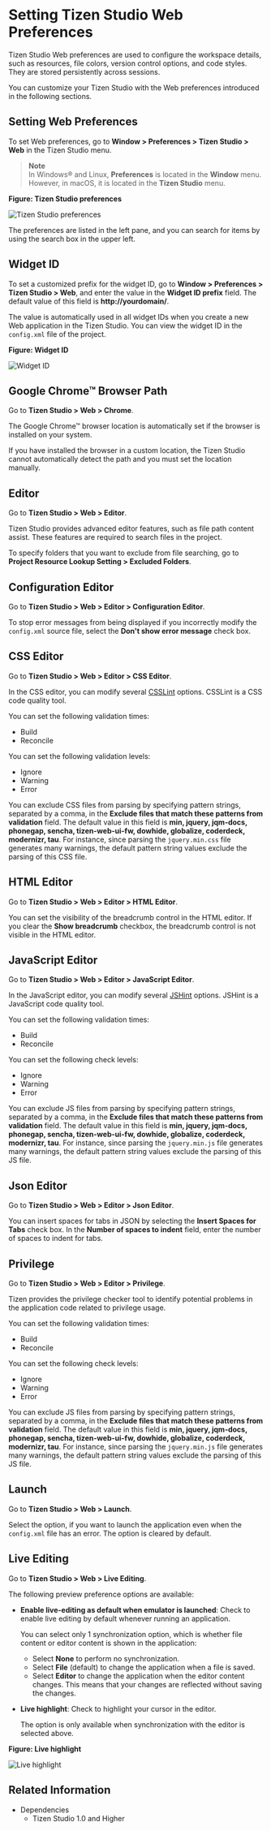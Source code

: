 # Setting Tizen Studio Web Preferences

Tizen Studio Web preferences are used to configure the workspace details, such as resources, file colors, version control options, and code styles. They are stored persistently across sessions.

You can customize your Tizen Studio with the Web preferences introduced in the following sections.

<a name="preferences"></a>
## Setting Web Preferences

To set Web preferences, go to **Window > Preferences > Tizen Studio > Web** in the Tizen Studio menu.

> **Note**  
> In Windows&reg; and Linux, **Preferences** is located in the **Window** menu. However, in macOS, it is located in the **Tizen Studio** menu.

**Figure: Tizen Studio preferences**

![Tizen Studio preferences](./media/ide_pref_tizen_studio.png)

The preferences are listed in the left pane, and you can search for items by using the search box in the upper left.

<a name="widget"></a>
## Widget ID

To set a customized prefix for the widget ID, go to **Window > Preferences > Tizen Studio > Web**, and enter the value in the **Widget ID prefix** field. The default value of this field is **http://yourdomain/**.

The value is automatically used in all widget IDs when you create a new Web application in the Tizen Studio. You can view the widget ID in the `config.xml` file of the project.

**Figure: Widget ID**

![Widget ID](./media/ide_pref_widget_id.png)

<a name="chrome"></a>
## Google Chrome&trade; Browser Path

Go to **Tizen Studio > Web > Chrome**.

The Google Chrome&trade; browser location is automatically set if the browser is installed on your system.

If you have installed the browser in a custom location, the Tizen Studio cannot automatically detect the path and you must set the location manually.

<a name="editor"></a>
## Editor

Go to **Tizen Studio > Web > Editor**.

Tizen Studio provides advanced editor features, such as file path content assist. These features are required to search files in the project.

To specify folders that you want to exclude from file searching, go to **Project Resource Lookup Setting > Excluded Folders**.

<a name="config"></a>
## Configuration Editor

Go to **Tizen Studio > Web > Editor > Configuration Editor**.

To stop error messages from being displayed if you incorrectly modify the `config.xml` source file, select the **Don't show error message** check box.

<a name="css"></a>
## CSS Editor

Go to **Tizen Studio > Web > Editor > CSS Editor**.

In the CSS editor, you can modify several [CSSLint](http://csslint.net/) options. CSSLint is a CSS code quality tool.

You can set the following validation times:

- Build
- Reconcile

You can set the following validation levels:

- Ignore
- Warning
- Error

You can exclude CSS files from parsing by specifying pattern strings, separated by a comma, in the **Exclude files that match these patterns from validation** field. The default value in this field is **min, jquery, jqm-docs, phonegap, sencha, tizen-web-ui-fw, dowhide, globalize, coderdeck, modernizr, tau**. For instance, since parsing the `jquery.min.css` file generates many warnings, the default pattern string values exclude the parsing of this CSS file.

<a name="html"></a>
## HTML Editor

Go to **Tizen Studio > Web > Editor > HTML Editor**.

You can set the visibility of the breadcrumb control in the HTML editor. If you clear the **Show breadcrumb** checkbox, the breadcrumb control is not visible in the HTML editor.

<a name="java"></a>
## JavaScript Editor

Go to **Tizen Studio > Web > Editor > JavaScript Editor**.

In the JavaScript editor, you can modify several [JSHint](http://www.jshint.com/) options. JSHint is a JavaScript code quality tool.

You can set the following validation times:

- Build
- Reconcile

You can set the following check levels:

- Ignore
- Warning
- Error

You can exclude JS files from parsing by specifying pattern strings, separated by a comma, in the **Exclude files that match these patterns from validation** field. The default value in this field is **min, jquery, jqm-docs, phonegap, sencha, tizen-web-ui-fw, dowhide, globalize, coderdeck, modernizr, tau**. For instance, since parsing the `jquery.min.js` file generates many warnings, the default pattern string values exclude the parsing of this JS file.

<a name="json"></a>
## Json Editor

Go to **Tizen Studio > Web > Editor > Json Editor**.

You can insert spaces for tabs in JSON by selecting the **Insert Spaces for Tabs** check box. In the **Number of spaces to indent** field, enter the number of spaces to indent for tabs.

<a name="privilege"></a>
## Privilege

Go to **Tizen Studio > Web > Editor > Privilege**.

Tizen provides the privilege checker tool to identify potential problems in the application code related to privilege usage.

You can set the following validation times:

- Build
- Reconcile

You can set the following check levels:

- Ignore
- Warning
- Error

You can exclude JS files from parsing by specifying pattern strings, separated by a comma, in the **Exclude files that match these patterns from validation** field. The default value in this field is **min, jquery, jqm-docs, phonegap, sencha, tizen-web-ui-fw, dowhide, globalize, coderdeck, modernizr, tau**. For instance, since parsing the `jquery.min.js` file generates many warnings, the default pattern string values exclude the parsing of this JS file.

<a name="launch"></a>
## Launch

Go to **Tizen Studio > Web > Launch**.

Select the option, if you want to launch the application even when the `config.xml` file has an error. The option is cleared by default.

<a name="live"></a>
## Live Editing

Go to **Tizen Studio > Web > Live Editing**.

The following preview preference options are available:

- **Enable live-editing as default when emulator is launched**: Check to enable live editing by default whenever running an application. 

  You can select only 1 synchronization option, which is whether file content or editor content is shown in the application:
  - Select **None** to perform no synchronization.
  - Select **File** (default) to change the application when a file is saved.
  - Select **Editor** to change the application when the editor content changes. This means that your changes are reflected without saving the changes.

- **Live highlight**: Check to highlight your cursor in the editor.

  The option is only available when synchronization with the editor is selected above.

**Figure: Live highlight**

![Live highlight](./media/ide_pref_live_highlight.png)

## Related Information
* Dependencies
  - Tizen Studio 1.0 and Higher

